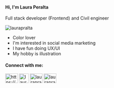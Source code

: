 <h4 align="left">Hi, I'm Laura Peralta</h4>
Full stack developer (Frontend) and Civil engineer
<br>

<p><img align="center" src="https://github-readme-stats.vercel.app/api/top-langs?username=laurapralta&show_icons=true&locale=en&layout=compact" alt="laurapralta" /></p>

- Color lover
- I'm interested in social media marketing
- I have fun doing UX/UI
- My hobby is illustration

<h4 align="left">Connect with me:</h4>
<p align="left">
<a href="https://linkedin.com/in/https://www.linkedin.com/in/laurapralta/" target="blank"><img align="center" src="https://raw.githubusercontent.com/rahuldkjain/github-profile-readme-generator/master/src/images/icons/Social/linked-in-alt.svg" alt="https://www.linkedin.com/in/laurapralta/" height="30" width="40" /></a>
<a href="https://www.behance.net/laurapralta" target="blank"><img align="center" src="https://encrypted-tbn0.gstatic.com/images?q=tbn:ANd9GcQknIgcw6obKYNX2jfDhyxRR7suUIHTU46iXXt6iGTiWV8A3SGOk_uohntHV1jCyEHYK7w&usqp=CAU" alt="laurapralta" height="30" width="30" /></a>
<a href="https://instagram.com/laurapralta" target="blank"><img align="center" src="https://raw.githubusercontent.com/rahuldkjain/github-profile-readme-generator/master/src/images/icons/Social/instagram.svg" alt="laurapralta" height="30" width="40" /></a>
<a href="https://twitter.com/laurapralta" target="blank"><img align="center" src="https://raw.githubusercontent.com/rahuldkjain/github-profile-readme-generator/master/src/images/icons/Social/twitter.svg" alt="laurapralta" height="30" width="40" /></a>
</p>
